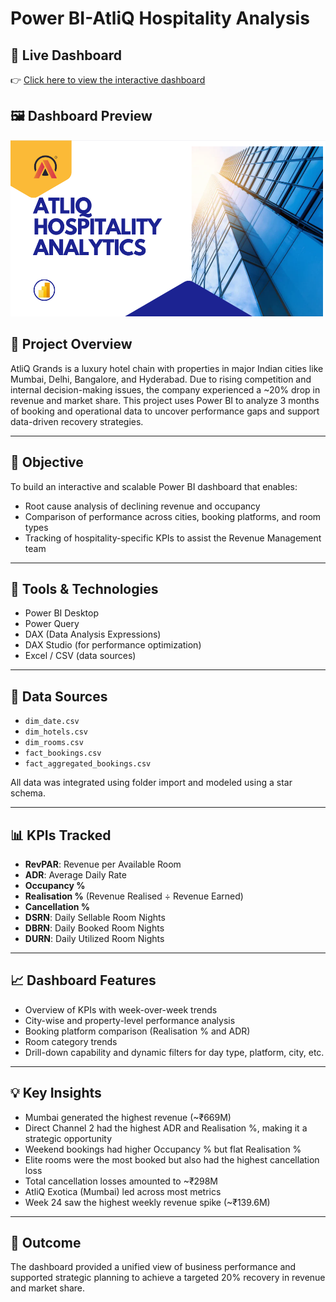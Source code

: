 # Power BI-AtliQ Hospitality Analysis

## 🔗 Live Dashboard
👉 [Click here to view the interactive dashboard](https://app.powerbi.com/view?r=eyJrIjoiNGQ5ZDIzMjQtOTZmMi00MTBiLThkYmEtODQ2ZjI0YTdiYTEyIiwidCI6ImM2ZTU0OWIzLTVmNDUtNDAzMi1hYWU5LWQ0MjQ0ZGM1YjJjNCJ9 )

## 🖼️ Dashboard Preview

![Dashboard Preview](./dashboard-preview.png)

## 📘 Project Overview
AtliQ Grands is a luxury hotel chain with properties in major Indian cities like Mumbai, Delhi, Bangalore, and Hyderabad. Due to rising competition and internal decision-making issues, the company experienced a ~20% drop in revenue and market share. This project uses Power BI to analyze 3 months of booking and operational data to uncover performance gaps and support data-driven recovery strategies.

---

## 🎯 Objective
To build an interactive and scalable Power BI dashboard that enables:
- Root cause analysis of declining revenue and occupancy
- Comparison of performance across cities, booking platforms, and room types
- Tracking of hospitality-specific KPIs to assist the Revenue Management team

---

## 🧰 Tools & Technologies
- Power BI Desktop
- Power Query
- DAX (Data Analysis Expressions)
- DAX Studio (for performance optimization)
- Excel / CSV (data sources)

---

## 📂 Data Sources
- `dim_date.csv`
- `dim_hotels.csv`
- `dim_rooms.csv`
- `fact_bookings.csv`
- `fact_aggregated_bookings.csv`

All data was integrated using folder import and modeled using a star schema.

---

## 📊 KPIs Tracked
- **RevPAR**: Revenue per Available Room  
- **ADR**: Average Daily Rate  
- **Occupancy %**  
- **Realisation %** (Revenue Realised ÷ Revenue Earned)  
- **Cancellation %**  
- **DSRN**: Daily Sellable Room Nights  
- **DBRN**: Daily Booked Room Nights  
- **DURN**: Daily Utilized Room Nights  

---

## 📈 Dashboard Features
- Overview of KPIs with week-over-week trends
- City-wise and property-level performance analysis
- Booking platform comparison (Realisation % and ADR)
- Room category trends
- Drill-down capability and dynamic filters for day type, platform, city, etc.

---

## 💡 Key Insights
- Mumbai generated the highest revenue (~₹669M)
- Direct Channel 2 had the highest ADR and Realisation %, making it a strategic opportunity
- Weekend bookings had higher Occupancy % but flat Realisation %
- Elite rooms were the most booked but also had the highest cancellation loss
- Total cancellation losses amounted to ~₹298M
- AtliQ Exotica (Mumbai) led across most metrics
- Week 24 saw the highest weekly revenue spike (~₹139.6M)

---

## 📌 Outcome
The dashboard provided a unified view of business performance and supported strategic planning to achieve a targeted 20% recovery in revenue and market share.

```
